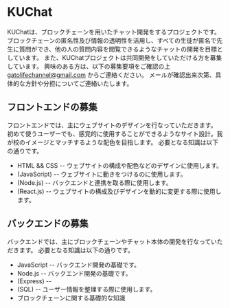 # KUChat

KUChatは、ブロックチェーンを用いたチャット開発をするプロジェクトです。
ブロックチェーンの匿名性及び情報の透明性を活用し、すべての生徒が匿名で先生に質問ができ、他の人の質問内容を閲覧できるようなチャットの開発を目標としています。
また、KUChatプロジェクトは共同開発をしていただける方を募集しています。
興味のある方は、以下の募集要項をご確認の上 <gatolifechannel@gmail.com> からご連絡ください。
メールが確認出来次第、具体的な方針や分担についてご連絡いたします。

## フロントエンドの募集

フロントエンドでは、主にウェブサイトのデザインを行なっていただきます。
初めて使うユーザーでも、感覚的に使用することができるようなサイト設計。我が校のイメージとマッチするような配色を目指します。
必要となる知識は以下の通りです。

* HTML && CSS -- ウェブサイトの構成や配色などのデザインに使用します。
* (JavaScript) -- ウェブサイトに動きをつけるのに使用します。 
* (Node.js)  -- バックエンドと連携を取る際に使用します。
* (React.js) -- ウェブサイトの構成及びデザインを動的に変更する際に使用します。


## バックエンドの募集

バックエンドでは、主にブロックチェーンやチャット本体の開発を行なっていただきます。
必要となる知識は以下の通りです。

* JavaScript -- バックエンド開発の基礎です。
* Node.js -- バックエンド開発の基礎です。
* (Express) -- 
* (SQL) --  ユーザー情報を整理する際に使用します。
* ブロックチェーンに関する基礎的な知識